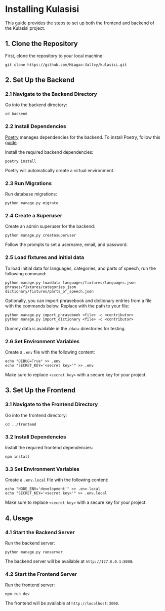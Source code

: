 # Installing Kulasisi

This guide provides the steps to set up both the frontend and backend of the Kulasisi project.

## 1. Clone the Repository

First, clone the repository to your local machine:

```
git clone https://github.com/Miagao-Valley/kulasisi.git
```

## 2. Set Up the Backend

### 2.1 Navigate to the Backend Directory

Go into the backend directory:

```
cd backend
```

### 2.2 Install Dependencies

[Poetry](https://python-poetry.org/) manages dependencies for the backend. To install Poetry, follow this [guide](https://python-poetry.org/docs/#installation).

Install the required backend dependencies:

```
poetry install
```

Poetry will automatically create a virtual environment.

### 2.3 Run Migrations

Run database migrations:

```
python manage.py migrate
```

### 2.4 Create a Superuser

Create an admin superuser for the backend:

```
python manage.py createsuperuser
```

Follow the prompts to set a username, email, and password.

### 2.5 Load fixtures and initial data

To load initial data for languages, categories, and parts of speech, run the following command:

```
python manage.py loaddata languages/fixtures/languages.json phrases/fixtures/categories.json dictionary/fixtures/parts_of_speech.json
```

Optionally, you can import phrasebook and dictionary entries from a file with the commands below. Replace <file> with the path to your file:

```
python manage.py import_phrasebook <file> -c <contributor>
python manage.py import_dictionary <file> -c <contributor>
```

Dummy data is available in the `/data` directories for testing.

### 2.6 Set Environment Variables

Create a `.env` file with the following content:

```
echo "DEBUG=True" >> .env
echo "SECRET_KEY='<secret key>'" >> .env
```

Make sure to replace `<secret key>` with a secure key for your project.

## 3. Set Up the Frontend

### 3.1 Navigate to the Frontend Directory

Go into the frontend directory:

```
cd ../frontend
```

### 3.2 Install Dependencies

Install the required frontend dependencies:

```
npm install
```

### 3.3 Set Environment Variables

Create a `.env.local` file with the following content:

```
echo "NODE_ENV='development'" >> .env.local
echo "SECRET_KEY='<secret key>'" >> .env.local
```

Make sure to replace `<secret key>` with a secure key for your project.

## 4. Usage

### 4.1 Start the Backend Server

Run the backend server:

```
python manage.py runserver
```

The backend server will be available at `http://127.0.0.1:8000`.

### 4.2 Start the Frontend Server

Run the frontend server:

```
npm run dev
```

The frontend will be available at `http://localhost:3000`.
